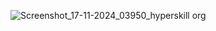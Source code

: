 ![Screenshot_17-11-2024_03950_hyperskill org](https://github.com/user-attachments/assets/2339553b-5483-4dcf-b41e-6df16a0aff4e)
